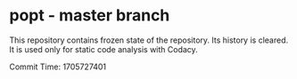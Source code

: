 # popt - master branch

This repository contains frozen state of the repository.
Its history is cleared. It is used only for static code
analysis with Codacy.

Commit Time: 1705727401
